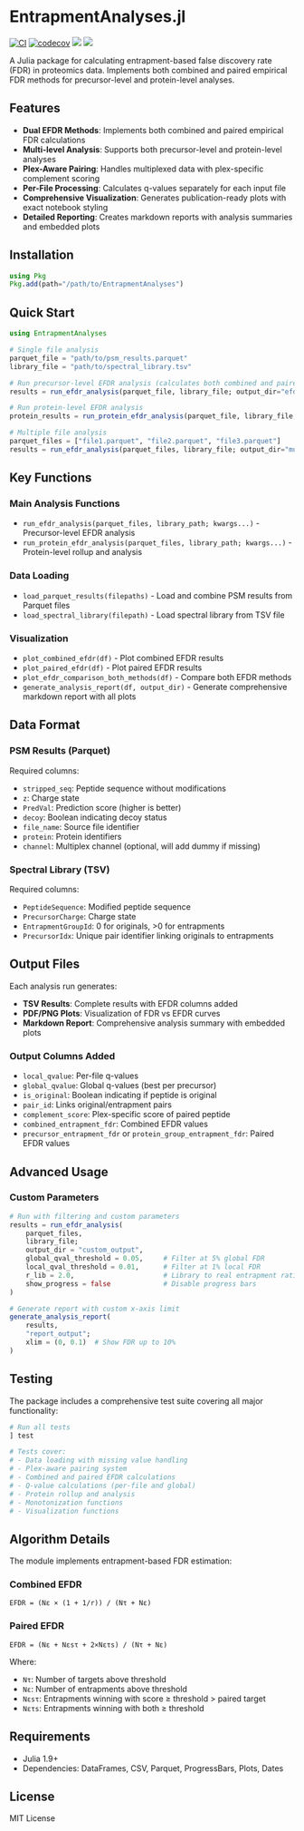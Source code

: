 # EntrapmentAnalyses.jl

[![CI](https://github.com/nathanwamsley/EntrapmentAnalyses.jl/actions/workflows/CI.yml/badge.svg)](https://github.com/nathanwamsley/EntrapmentAnalyses.jl/actions/workflows/CI.yml)
[![codecov](https://codecov.io/gh/nathanwamsley/EntrapmentAnalyses.jl/branch/master/graph/badge.svg)](https://codecov.io/gh/nathanwamsley/EntrapmentAnalyses.jl)
[![](https://img.shields.io/badge/docs-stable-blue.svg)](https://nathanwamsley.github.io/EntrapmentAnalyses.jl/stable)
[![](https://img.shields.io/badge/docs-dev-blue.svg)](https://nathanwamsley.github.io/EntrapmentAnalyses.jl/dev)

A Julia package for calculating entrapment-based false discovery rate (FDR) in proteomics data. Implements both combined and paired empirical FDR methods for precursor-level and protein-level analyses. 

## Features

- **Dual EFDR Methods**: Implements both combined and paired empirical FDR calculations
- **Multi-level Analysis**: Supports both precursor-level and protein-level analyses
- **Plex-Aware Pairing**: Handles multiplexed data with plex-specific complement scoring
- **Per-File Processing**: Calculates q-values separately for each input file
- **Comprehensive Visualization**: Generates publication-ready plots with exact notebook styling
- **Detailed Reporting**: Creates markdown reports with analysis summaries and embedded plots

## Installation

```julia
using Pkg
Pkg.add(path="/path/to/EntrapmentAnalyses")
```

## Quick Start

```julia
using EntrapmentAnalyses

# Single file analysis
parquet_file = "path/to/psm_results.parquet"
library_file = "path/to/spectral_library.tsv"

# Run precursor-level EFDR analysis (calculates both combined and paired EFDR)
results = run_efdr_analysis(parquet_file, library_file; output_dir="efdr_output")

# Run protein-level EFDR analysis
protein_results = run_protein_efdr_analysis(parquet_file, library_file; output_dir="protein_output")

# Multiple file analysis
parquet_files = ["file1.parquet", "file2.parquet", "file3.parquet"]
results = run_efdr_analysis(parquet_files, library_file; output_dir="multi_file_output")
```

## Key Functions

### Main Analysis Functions
- `run_efdr_analysis(parquet_files, library_path; kwargs...)` - Precursor-level EFDR analysis
- `run_protein_efdr_analysis(parquet_files, library_path; kwargs...)` - Protein-level rollup and analysis

### Data Loading
- `load_parquet_results(filepaths)` - Load and combine PSM results from Parquet files
- `load_spectral_library(filepath)` - Load spectral library from TSV file

### Visualization
- `plot_combined_efdr(df)` - Plot combined EFDR results
- `plot_paired_efdr(df)` - Plot paired EFDR results  
- `plot_efdr_comparison_both_methods(df)` - Compare both EFDR methods
- `generate_analysis_report(df, output_dir)` - Generate comprehensive markdown report with all plots

## Data Format

### PSM Results (Parquet)
Required columns:
- `stripped_seq`: Peptide sequence without modifications
- `z`: Charge state
- `PredVal`: Prediction score (higher is better)
- `decoy`: Boolean indicating decoy status
- `file_name`: Source file identifier
- `protein`: Protein identifiers
- `channel`: Multiplex channel (optional, will add dummy if missing)

### Spectral Library (TSV)
Required columns:
- `PeptideSequence`: Modified peptide sequence
- `PrecursorCharge`: Charge state
- `EntrapmentGroupId`: 0 for originals, >0 for entrapments
- `PrecursorIdx`: Unique pair identifier linking originals to entrapments

## Output Files

Each analysis run generates:
- **TSV Results**: Complete results with EFDR columns added
- **PDF/PNG Plots**: Visualization of FDR vs EFDR curves
- **Markdown Report**: Comprehensive analysis summary with embedded plots

### Output Columns Added
- `local_qvalue`: Per-file q-values
- `global_qvalue`: Global q-values (best per precursor)
- `is_original`: Boolean indicating if peptide is original
- `pair_id`: Links original/entrapment pairs
- `complement_score`: Plex-specific score of paired peptide
- `combined_entrapment_fdr`: Combined EFDR values
- `precursor_entrapment_fdr` or `protein_group_entrapment_fdr`: Paired EFDR values

## Advanced Usage

### Custom Parameters

```julia
# Run with filtering and custom parameters
results = run_efdr_analysis(
    parquet_files, 
    library_file;
    output_dir = "custom_output",
    global_qval_threshold = 0.05,     # Filter at 5% global FDR
    local_qval_threshold = 0.01,      # Filter at 1% local FDR
    r_lib = 2.0,                      # Library to real entrapment ratio
    show_progress = false             # Disable progress bars
)

# Generate report with custom x-axis limit
generate_analysis_report(
    results,
    "report_output";
    xlim = (0, 0.1)  # Show FDR up to 10%
)
```

## Testing

The package includes a comprehensive test suite covering all major functionality:

```julia
# Run all tests
] test

# Tests cover:
# - Data loading with missing value handling
# - Plex-aware pairing system
# - Combined and paired EFDR calculations
# - Q-value calculations (per-file and global)
# - Protein rollup and analysis
# - Monotonization functions
# - Visualization functions
```

## Algorithm Details

The module implements entrapment-based FDR estimation:

### Combined EFDR
```
EFDR = (Nε × (1 + 1/r)) / (Nτ + Nε)
```

### Paired EFDR
```
EFDR = (Nε + Nεsτ + 2×Nετs) / (Nτ + Nε)
```

Where:
- `Nτ`: Number of targets above threshold
- `Nε`: Number of entrapments above threshold  
- `Nεsτ`: Entrapments winning with score ≥ threshold > paired target
- `Nετs`: Entrapments winning with both ≥ threshold

## Requirements

- Julia 1.9+
- Dependencies: DataFrames, CSV, Parquet, ProgressBars, Plots, Dates

## License

MIT License